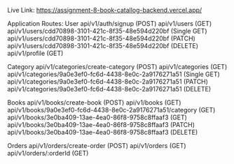 Live Link: https://assignment-8-book-catallog-backend.vercel.app/

Application Routes:
User
api/v1/auth/signup (POST)
api/v1/users (GET)
api/v1/users/cdd70898-3101-421c-8f35-48e594d220bf (Single GET) 
api/v1/users/cdd70898-3101-421c-8f35-48e594d220bf (PATCH)
api/v1/users/cdd70898-3101-421c-8f35-48e594d220bf (DELETE)
api/v1/profile (GET)


Category
api/v1/categories/create-category (POST)
api/v1/categories (GET)
api/v1/categories/9a0e3ef0-fc6d-4438-8e0c-2a9176271a51 (Single GET) 
api/v1/categories/9a0e3ef0-fc6d-4438-8e0c-2a9176271a51 (PATCH)
api/v1/categories/9a0e3ef0-fc6d-4438-8e0c-2a9176271a51 (DELETE) 


Books
api/v1/books/create-book (POST)
api/v1/books (GET)
api/v1/books/9a0e3ef0-fc6d-4438-8e0c-2a9176271a51/category (GET)
api/v1/books/3e0ba409-13ae-4ea0-86f8-9758c8ffaaf3 (GET)
api/v1/books/3e0ba409-13ae-4ea0-86f8-9758c8ffaaf3 (PATCH)
api/v1/books/3e0ba409-13ae-4ea0-86f8-9758c8ffaaf3 (DELETE)


Orders
api/v1/orders/create-order (POST)
api/v1/orders (GET)
api/v1/orders/:orderId (GET)